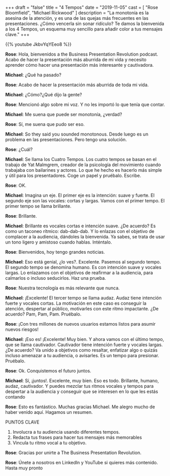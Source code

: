 +++
draft 		= "false"
title 		= "4 Tempos"
date		= "2019-11-05"
cast		= [ "Rose Bloomfield", "Michael Rickwood" ]
description = "La monotonía es la asesina de la atención, y es una de las quejas más frecuentes en las presentaciones. ¿Cómo vencerla sin sonar ridículo? Te damos la bienvenida a los 4 Tempos, un esquema muy sencillo para añadir color a tus mensajes clave."
+++

{{% youtube JkbvYqYEeo8 %}}

**Rose**: Hola, bienvenidos a the Business Presentation Revolution podcast. Acabo de hacer la presentación más aburrida de mi vida y necesito aprender cómo hacer una presentación más interesante y cautivadora. 
 
**Michael**: ¿Qué ha pasado? 
 
**Rose**: Acabo de hacer la presentación más aburrida de toda mi vida.
 
**Michael**: ¿Cómo?¿Qué dijo la gente? 
 
**Rose**: Mencionó algo sobre mi voz. Y no les importó lo que tenía que contar.
 
**Michael**: Me suena que puede ser monotonía, ¿verdad?
 
**Rose**: Sí, me suena que pudo ser eso.
 
**Michael**: So they said you sounded monotonous. Desde luego es un problema en las presentaciones. Pero tengo una solución.
 
**Rose**: ¿Cuál?
 
**Michael**: Se llama los Cuatro Tempos. Los cuatro tempos se basan en el trabajo de Yat Malmgrem, creador de la psicología del movimiento cuando trabajaba con bailarines y actores. Lo que he hecho es hacerlo más simple y útil para los presentadores. Coge un papel y pruébalo. Escribe. 
 
**Rose**: OK. 
 
**Michael**: Imagina un eje. El primer eje es la intención: suave y fuerte. El segundo eje son las vocales: cortas y largas. Vamos con el primer tempo. El primer tempo se llama brillante.  
 
**Rose**: Brillante. 
 
**Michael**: Brillante es vocales cortas e intención suave. ¿De acuerdo? Es como un taconeo rítmico: dab-dab-dab. Y lo enlazas con el objetivo de complacer a la audiencia, dándoles la bienvenida. Ya sabes, se trata de usar un tono ligero y amistoso cuando hablas. Inténtalo. 

**Rose**: Bienvenidos, hoy tengo grandes noticias.
 
**Michael**: Eso está genial, ¿lo ves?. Excelente. Pasemos al segundo tempo. El segundo tempo se denomina humano. Es con intención suave y vocales largas. Lo enlazamos con el objetivos de reafirmar a la audiencia, para calmarlos o incluso seducirlos. Haz una prueba.
 
**Rose**: Nuestra tecnología es más relevante que nunca.
 
**Michael**: ¡Excelente! El tercer tempo se llama audaz. Audaz tiene intención fuerte y vocales cortas. La motivación en este caso es conseguir la atención, despertar al público, motivarles con este ritmo impactante. ¿De acuerdo? Pam, Pam, Pam. Pruébalo.
 
**Rose**: ¡Con tres millones de nuevos usuarios estamos listos para asumir nuevos riesgos!
 
**Michael**: ¡Eso es! ¡Excelente! Muy bien. Y ahora vamos con el último tempo, que se llama cautivador. Cautivador tiene intención fuerte y vocales largas. ¿De acuerdo? Va unido a objetivos como resaltar, enfatizar algo o quizás incluso amenazar a tu audiencia, o avisarles. Es un tempo para presionar. Pruébalo. 
 
**Rose**: Ok. Conquistemos el futuro juntos.
 
**Michael**: Sí, ¡juntos!. Excelente, muy bien. Eso es todo. Brillante, humano, audaz, cautivador. Y puedes mezclar tus ritmos vocales y tempos para despertar a la audiencia y conseguir que se interesen en lo que les estás contando
 
**Rose**: Esto es fantástico. Muchas gracias Michael. Me alegro mucho de haber venido aquí. Hagamos un resumen. 

PUNTOS CLAVE

1. Involucra a tu audiencia usando diferentes tempos.
2. Redacta tus frases para hacer tus mensajes más memorables
3. Vincula tu ritmo vocal a tu objetivo. 

 
**Rose**: Gracias por unirte a The Business Presentation Revolution. 
 
**Rose**: Únete a nosotros en LinkedIn y YouTube si quieres más contenido. Hasta muy pronto
